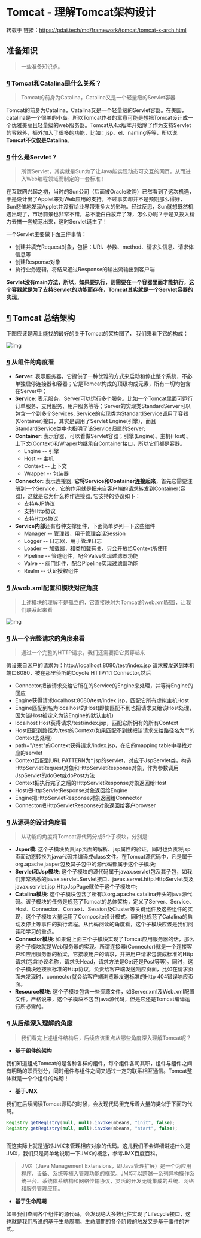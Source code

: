 # Tomcat - 理解Tomcat架构设计

转载于 链接：https://pdai.tech/md/framework/tomcat/tomcat-x-arch.html

## 准备知识

> 一些准备知识点。

### [¶](#tomcat和catalina是什么关系) Tomcat和Catalina是什么关系？

> Tomcat的前身为Catalina，Catalina又是一个轻量级的Servlet容器

Tomcat的前身为Catalina，Catalina又是一个轻量级的Servlet容器。在美国，catalina是一个很美的小岛。所以Tomcat作者的寓意可能是想把Tomcat设计成一个优雅美丽且轻量级的web服务器。Tomcat从4.x版本开始除了作为支持Servlet的容器外，额外加入了很多的功能，比如：jsp、el、naming等等，所以说**Tomcat不仅仅是Catalina**。

### [¶](#什么是servlet) 什么是Servlet？

> 所谓Servlet，其实就是Sun为了让Java能实现动态可交互的网页，从而进入Web编程领域而制定的一套标准！

在互联网兴起之初，当时的Sun公司（后面被Oracle收购）已然看到了这次机遇，于是设计出了Applet来对Web应用的支持。不过事实却并不是预期那么得好，Sun悲催地发现Applet并没有给业界带来多大的影响。经过反思，Sun就想既然机遇出现了，市场前景也非常不错，总不能白白放弃了呀，怎么办呢？于是又投入精力去搞一套规范出来，这时Servlet诞生了！

一个Servlet主要做下面三件事情：

- 创建并填充Request对象，包括：URI、参数、method、请求头信息、请求体信息等
- 创建Response对象
- 执行业务逻辑，将结果通过Response的输出流输出到客户端

**Servlet没有main方法，所以，如果要执行，则需要在一个容器里面才能执行，这个容器就是为了支持Servlet的功能而存在，Tomcat其实就是一个Servlet容器的实现**。

## [¶](#tomcat-总结架构) Tomcat 总结架构

下图应该是网上能找的最好的关于Tomcat的架构图了， 我们来看下它的构成：

![img](/ethen/imgs/tomcat/tomcat-x-design-2-1.jpeg)

### [¶](#从组件的角度看) 从组件的角度看

- **Server**: 表示服务器，它提供了一种优雅的方式来启动和停止整个系统，不必单独启停连接器和容器；它是Tomcat构成的顶级构成元素，所有一切均包含在Server中；
- **Service**: 表示服务，Server可以运行多个服务。比如一个Tomcat里面可运行订单服务、支付服务、用户服务等等；Server的实现类StandardServer可以包含一个到多个Services, Service的实现类为StandardService调用了容器(Container)接口，其实是调用了Servlet Engine(引擎)，而且StandardService类中也指明了该Service归属的Server;
- **Container**: 表示容器，可以看做Servlet容器；引擎(Engine)、主机(Host)、上下文(Context)和Wraper均继承自Container接口，所以它们都是容器。
  - Engine -- 引擎
  - Host -- 主机
  - Context -- 上下文
  - Wrapper -- 包装器
- **Connector**: 表示连接器, **它将Service和Container连接起来**，首先它需要注册到一个Service，它的作用就是把来自客户端的请求转发到Container(容器)，这就是它为什么称作连接器, 它支持的协议如下：
  - 支持AJP协议
  - 支持Http协议
  - 支持Https协议
- **Service内部**还有各种支撑组件，下面简单罗列一下这些组件
  - Manager -- 管理器，用于管理会话Session
  - Logger -- 日志器，用于管理日志
  - Loader -- 加载器，和类加载有关，只会开放给Context所使用
  - Pipeline -- 管道组件，配合Valve实现过滤器功能
  - Valve -- 阀门组件，配合Pipeline实现过滤器功能
  - Realm -- 认证授权组件

### [¶](#从webxml配置和模块对应角度) 从web.xml配置和模块对应角度

> 上述模块的理解不是孤立的，它直接映射为Tomcat的web.xml配置，让我们联系起来看

![img](/ethen/imgs/tomcat/tomcat-x-design-2-3.jpg)

### [¶](#从一个完整请求的角度来看) 从一个完整请求的角度来看

> 通过一个完整的HTTP请求，我们还需要把它贯穿起来

假设来自客户的请求为：http://localhost:8080/test/index.jsp 请求被发送到本机端口8080，被在那里侦听的Coyote HTTP/1.1 Connector,然后

- Connector把该请求交给它所在的Service的Engine来处理，并等待Engine的回应
- Engine获得请求localhost:8080/test/index.jsp，匹配它所有虚拟主机Host
- Engine匹配到名为localhost的Host(即使匹配不到也把请求交给该Host处理，因为该Host被定义为该Engine的默认主机)
- localhost Host获得请求/test/index.jsp，匹配它所拥有的所有Context
- Host匹配到路径为/test的Context(如果匹配不到就把该请求交给路径名为""的Context去处理)
- path="/test"的Context获得请求/index.jsp，在它的mapping table中寻找对应的servlet
- Context匹配到URL PATTERN为*.jsp的servlet，对应于JspServlet类，构造HttpServletRequest对象和HttpServletResponse对象，作为参数调用JspServlet的doGet或doPost方法
- Context把执行完了之后的HttpServletResponse对象返回给Host
- Host把HttpServletResponse对象返回给Engine
- Engine把HttpServletResponse对象返回给Connector
- Connector把HttpServletResponse对象返回给客户browser

### [¶](#从源码的设计角度看) 从源码的设计角度看

> 从功能的角度将Tomcat源代码分成5个子模块，分别是:

- **Jsper模**: 这个子模块负责jsp页面的解析、jsp属性的验证，同时也负责将jsp页面动态转换为java代码并编译成class文件。在Tomcat源代码中，凡是属于org.apache.jasper包及其子包中的源代码都属于这个子模块;
- **Servlet和Jsp模块**: 这个子模块的源代码属于javax.servlet包及其子包，如我们非常熟悉的javax.servlet.Servlet接口、javax.servet.http.HttpServlet类及javax.servlet.jsp.HttpJspPage就位于这个子模块中;
- **Catalina模块**: 这个子模块包含了所有以org.apache.catalina开头的java源代码。该子模块的任务是规范了Tomcat的总体架构，定义了Server、Service、Host、Connector、Context、Session及Cluster等关键组件及这些组件的实现，这个子模块大量运用了Composite设计模式。同时也规范了Catalina的启动及停止等事件的执行流程。从代码阅读的角度看，这个子模块应该是我们阅读和学习的重点。
- **Connector模块**: 如果说上面三个子模块实现了Tomcat应用服务器的话，那么这个子模块就是Web服务器的实现。所谓连接器(Connector)就是一个连接客户和应用服务器的桥梁，它接收用户的请求，并把用户请求包装成标准的Http请求(包含协议名称，请求头Head，请求方法是Get还是Post等等)。同时，这个子模块还按照标准的Http协议，负责给客户端发送响应页面，比如在请求页面未发现时，connector就会给客户端浏览器发送标准的Http 404错误响应页面。
- **Resource模块**: 这个子模块包含一些资源文件，如Server.xml及Web.xml配置文件。严格说来，这个子模块不包含java源代码，但是它还是Tomcat编译运行所必需的。

### [¶](#从后续深入理解的角度) 从后续深入理解的角度

> 我们看完上述组件结构后，后续应该重点从哪些角度深入理解Tomcat呢？

- **基于组件的架构**

我们知道组成Tomcat的是各种各样的组件，每个组件各司其职，组件与组件之间有明确的职责划分，同时组件与组件之间又通过一定的联系相互通信。Tomcat整体就是一个个组件的堆砌！

- **基于JMX**

我们在后续阅读Tomcat源码的时候，会发现代码里充斥着大量的类似于下面的代码。

```java
Registry.getRegistry(null, null).invoke(mbeans, "init", false);
Registry.getRegistry(null, null).invoke(mbeans, "start", false);
    
```

而这实际上就是通过JMX来管理相应对象的代码。这儿我们不会详细讲述什么是JMX，我们只是简单地说明一下JMX的概念，参考JMX百度百科。

> JMX（Java Management Extensions，即Java管理扩展）是一个为应用程序、设备、系统等植入管理功能的框架。JMX可以跨越一系列异构操作系统平台、系统体系结构和网络传输协议，灵活的开发无缝集成的系统、网络和服务管理应用。

- **基于生命周期**

如果我们查阅各个组件的源代码，会发现绝大多数组件实现了Lifecycle接口，这也就是我们所说的基于生命周期。生命周期的各个阶段的触发又是基于事件的方式。